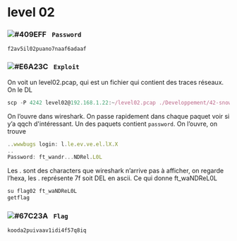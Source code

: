 # level 02

### ![#409EFF](https://via.placeholder.com/15/409EFF/000000?text=+) `‎‎‎‎‎‎‎‏‏‎ Password`
```
f2av5il02puano7naaf6adaaf
```

### ![#E6A23C](https://via.placeholder.com/15/E6A23C/000000?text=+) `‎‎‎‎‎‎‎‏‏‎ ‎‏‏‎Exploit`

On voit un level02.pcap, qui est un fichier qui contient des traces réseaux. On le DL
```js
scp -P 4242 level02@192.168.1.22:~/level02.pcap ./Developpement/42-snowcrash
```

On l’ouvre dans wireshark. On passe rapidement dans chaque paquet voir si y’a qqch d'intéressant.
Un des paquets contient `password`.
On l’ouvre, on trouve
```js
..wwwbugs login: l.le.ev.ve.el.lX.X
..
Password: ft_wandr...NDRel.L0L
```

Les . sont des characters que wireshark n’arrive pas à afficher, on regarde l’hexa, les . représente 7f soit DEL en ascii.
Ce qui donne ft_waNDReL0L



```cmd
su flag02 ft_waNDReL0L
getflag
```

### ![#67C23A](https://via.placeholder.com/15/67C23A/000000?text=+) `‎‎‎‎‎‎‎‏‏‎ Flag`
```
kooda2puivaav1idi4f57q8iq
```